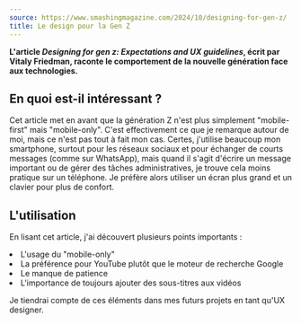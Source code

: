```yaml
---
source: https://www.smashingmagazine.com/2024/10/designing-for-gen-z/
title: Le design pour la Gen Z
---
```

**L'article *Designing for gen z: Expectations and UX guidelines*, écrit par Vitaly Friedman, raconte le comportement de la nouvelle génération face aux technologies.**

## En quoi est-il intéressant ?
Cet article met en avant que la génération Z n'est plus simplement "mobile-first" mais "mobile-only". C'est effectivement ce que je remarque autour de moi, mais ce n'est pas tout à fait mon cas. Certes, j'utilise beaucoup mon smartphone, surtout pour les réseaux sociaux et pour échanger de courts messages (comme sur WhatsApp), mais quand il s'agit d'écrire un message important ou de gérer des tâches administratives, je trouve cela moins pratique sur un téléphone. Je préfère alors utiliser un écran plus grand et un clavier pour plus de confort.
## L'utilisation
En lisant cet article, j'ai découvert plusieurs points importants :
<li>
L'usage du "mobile-only"</li>
<li>La préférence pour YouTube plutôt que le moteur de recherche Google</li>
<li>Le manque de patience</li>
<li>L'importance de toujours ajouter des sous-titres aux vidéos</li>

Je tiendrai compte de ces éléments dans mes futurs projets en tant qu'UX designer.